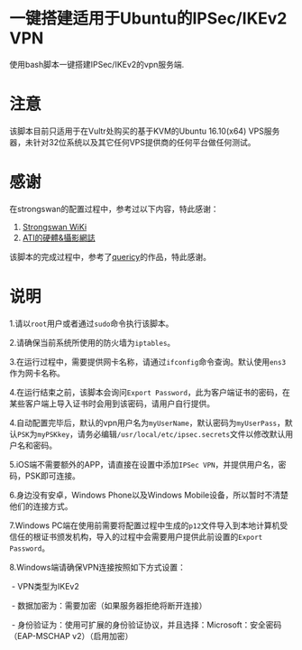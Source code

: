 # 一键搭建适用于Ubuntu的IPSec/IKEv2 VPN

使用bash脚本一键搭建IPSec/IKEv2的vpn服务端.

# 注意

该脚本目前只适用于在Vultr处购买的基于KVM的Ubuntu 16.10(x64) VPS服务器，未针对32位系统以及其它任何VPS提供商的任何平台做任何测试。

# 感谢

在strongswan的配置过程中，参考过以下内容，特此感谢：

1. [Strongswan WiKi](https://wiki.strongswan.org)
2. [ATI的硬體&攝影網誌](https://atifans.net/articles/ipsec-ikev2-server-on-fedora-rhel-centos/)

该脚本的完成过程中，参考了[quericy](https://quericy.me)的作品，特此感谢。

# 说明

1.请以`root`用户或者通过`sudo`命令执行该脚本。

2.请确保当前系统所使用的防火墙为`iptables`。

3.在运行过程中，需要提供网卡名称，请通过`ifconfig`命令查询。默认使用`ens3`作为网卡名称。

4.在运行结束之前，该脚本会询问`Export Password`，此为客户端证书的密码，在某些客户端上导入证书时会用到该密码，请用户自行提供。

4.自动配置完毕后，默认的vpn用户名为`myUserName`，默认密码为`myUserPass`，默认`PSK`为`myPSKkey`，请务必编辑`/usr/local/etc/ipsec.secrets`文件以修改默认用户名和密码。

5.iOS端不需要额外的APP，请直接在设置中添加`IPSec VPN`，并提供用户名，密码，PSK即可连接。

6.身边没有安卓，Windows Phone以及Windows Mobile设备，所以暂时不清楚他们的连接方式。

7.Windows PC端在使用前需要将配置过程中生成的`p12`文件导入到本地计算机受信任的根证书颁发机构，导入的过程中会需要用户提供此前设置的`Export Password`。

8.Windows端请确保VPN连接按照如下方式设置：

  - VPN类型为IKEv2
  
  - 数据加密为：需要加密（如果服务器拒绝将断开连接）
  
  - 身份验证为：使用可扩展的身份验证协议，并且选择：Microsoft：安全密码（EAP-MSCHAP v2）（启用加密）

